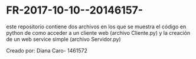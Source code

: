 # FR-2017-10-10--20146157-
este repositorio contiene dos archivos en los que se muestra el código en python de como acceder a un cliente web (archivo Cliente.py) y la creación de un web service simple (archivo Servidor.py)

Creado por: Diana Caro- 1461572
